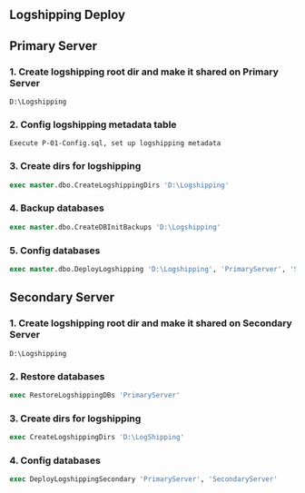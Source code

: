 
## **Logshipping Deploy**

## **Primary Server**

### 1. Create logshipping root dir and make it shared on Primary Server

    D:\Logshipping

### 2. Config logshipping metadata table

    Execute P-01-Config.sql, set up logshipping metadata

### 3. Create dirs for logshipping

```sql
exec master.dbo.CreateLogshippingDirs 'D:\Logshipping'
```

### 4. Backup databases

```sql
exec master.dbo.CreateDBInitBackups 'D:\Logshipping'
```

### 5. Config databases

```sql
exec master.dbo.DeployLogshipping 'D:\Logshipping', 'PrimaryServer', 'SecondaryServer'
```

## **Secondary Server**

### 1. Create logshipping root dir and make it shared on Secondary Server

    D:\Logshipping

### 2. Restore databases

```sql
exec RestoreLogshippingDBs 'PrimaryServer'
```

### 3. Create dirs for logshipping

```sql
exec CreateLogshippingDirs 'D:\LogShipping'
```

### 4. Config databases

```sql
exec DeployLogshippingSecondary 'PrimaryServer', 'SecondaryServer'
```
